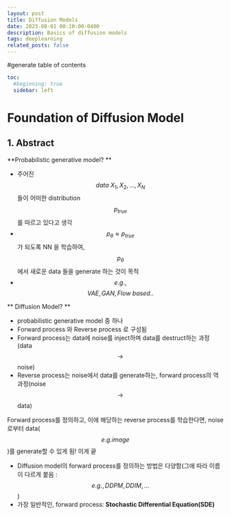 ```yaml
---
layout: post
title: Diffusion Models
date: 2023-08-01 00:10:00-0400
description: Basics of diffusion models
tags: deeplearning
related_posts: false
---
```

#generate table of contents

```yml
toc:
  #beginning: true
  sidebar: left
```


# Foundation of Diffusion Model

## 1. Abstract
>
**Probabilistic generative model? **
- 주어진 $$data \ X_1, X_2, ..., X_N$$ 들이 어떠한 distribution $$p_{true}$$ 를 따르고 있다고 생각
- $$p_{\theta} \approx p_{true}$$ 가 되도록 NN 을 학습하여, $$p_{\theta}$$에서 새로운 data 들을 generate 하는 것이 목적
- $$e.g.,$$ $$VAE,GAN,Flow \ based..$$ 

>
** Diffusion Model? **
- probabilistic generative model 중 하나
- Forward process 와 Reverse process 로 구성됨
- Forward process는 data에 noise를 inject하며 data를 destruct하는 과정 (data $$\to$$ noise)
- Reverse process는 noise에서 data를 generate하는, forward process의 역과정(noise $$\to$$ data)

>
Forward process를 정의하고, 이에 해당하는 reverse process를 학습한다면, noise로부터 data($$e.g.image$$)를 generate할 수 있게 됨! 이게 끝
- Diffusion model의 forward process를 정의하는 방법은 다양함(그에 따라 이름이 다르게 붙음 : $$e.g.,DDPM, DDIM, ...$$)
- 가장 일반적인, forward process: **Stochastic Differential Equation(SDE)** 
